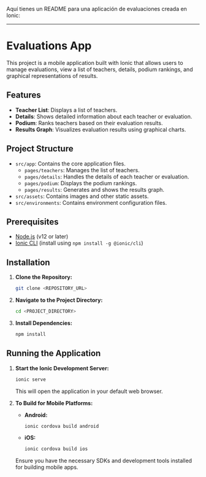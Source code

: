 Aquí tienes un README para una aplicación de evaluaciones creada en Ionic:

---

# Evaluations App

This project is a mobile application built with Ionic that allows users to manage evaluations, view a list of teachers, details, podium rankings, and graphical representations of results.

## Features

- **Teacher List**: Displays a list of teachers.
- **Details**: Shows detailed information about each teacher or evaluation.
- **Podium**: Ranks teachers based on their evaluation results.
- **Results Graph**: Visualizes evaluation results using graphical charts.

## Project Structure

- `src/app`: Contains the core application files.
  - `pages/teachers`: Manages the list of teachers.
  - `pages/details`: Handles the details of each teacher or evaluation.
  - `pages/podium`: Displays the podium rankings.
  - `pages/results`: Generates and shows the results graph.
- `src/assets`: Contains images and other static assets.
- `src/environments`: Contains environment configuration files.

## Prerequisites

- [Node.js](https://nodejs.org/) (v12 or later)
- [Ionic CLI](https://ionicframework.com/docs/intro/cli) (install using `npm install -g @ionic/cli`)

## Installation

1. **Clone the Repository:**
   ```bash
   git clone <REPOSITORY_URL>
   ```

2. **Navigate to the Project Directory:**
   ```bash
   cd <PROJECT_DIRECTORY>
   ```

3. **Install Dependencies:**
   ```bash
   npm install
   ```

## Running the Application

1. **Start the Ionic Development Server:**
   ```bash
   ionic serve
   ```

   This will open the application in your default web browser.

2. **To Build for Mobile Platforms:**

   - **Android:**
     ```bash
     ionic cordova build android
     ```

   - **iOS:**
     ```bash
     ionic cordova build ios
     ```

   Ensure you have the necessary SDKs and development tools installed for building mobile apps.
